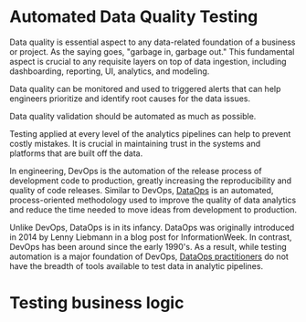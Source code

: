 # Automated Data Quality Testing
Data quality is essential aspect to any data-related foundation of a business or project. As the saying goes,
"garbage in, garbage out." This fundamental aspect is crucial to any requisite layers on top of
data ingestion, including dashboarding, reporting, UI, analytics, and modeling.

Data quality can be monitored and used to triggered alerts that can help engineers prioritize and
identify root causes for the data issues.

Data quality validation should be automated as much as possible.

Testing applied at every level of the analytics pipelines can help to prevent costly mistakes.
It is crucial in maintaining trust in the systems and platforms that are built off the data.

In engineering, DevOps is the automation of the release process of development code to production,
greatly increasing the reproducibility and quality of code releases. Similar to DevOps, [DataOps](https://en.wikipedia.org/wiki/DataOps) is an automated, process-oriented methodology used to improve the quality of data analytics and reduce the time needed to move ideas from development to production.

Unlike DevOps, DataOps is in its infancy. DataOps was originally introduced in 2014 by Lenny Liebmann in a blog post for InformationWeek. In contrast, DevOps has been around since the early 1990's. As a result, while testing automation is a major foundation of DevOps, [DataOps practitioners](https://s3.amazonaws.com/eckerson/content_assets/assets/000/000/195/original/DataOPS.pdf?1534882627) do not have the breadth of tools available to test data in analytic pipelines.

# Testing business logic

